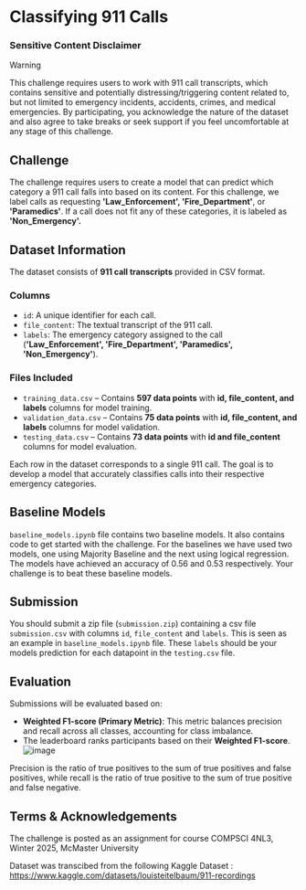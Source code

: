 # Classifying 911 Calls
### Sensitive Content Disclaimer
> [!WARNING] 
> This challenge requires users to work with 911 call transcripts, which contains sensitive and potentially distressing/triggering content related to, but not limited to emergency incidents, accidents, crimes, and medical emergencies. By participating, you acknowledge the nature of the dataset and also agree to take breaks or seek support if you feel uncomfortable at any stage of this challenge.

## Challenge  
The challenge requires users to create a model that can predict which category a 911 call falls into based on its content. For this challenge, we label calls as requesting **'Law_Enforcement', 'Fire_Department'**, or **'Paramedics'**. If a call does not fit any of these categories, it is labeled as **'Non_Emergency'.**

## Dataset Information  

The dataset consists of **911 call transcripts** provided in CSV format.

### Columns  
- `id`: A unique identifier for each call.  
- `file_content`: The textual transcript of the 911 call.  
- `labels`: The emergency category assigned to the call (**'Law_Enforcement', 'Fire_Department', 'Paramedics', 'Non_Emergency'**). 

### Files Included  
- `training_data.csv` – Contains **597 data points** with **id, file_content, and labels** columns for model training.   
- `validation_data.csv` – Contains **75 data points** with **id, file_content, and labels** columns for model validation.  
- `testing_data.csv` – Contains **73 data points** with **id and file_content** columns for model evaluation.  

Each row in the dataset corresponds to a single 911 call. The goal is to develop a model that accurately classifies calls into their respective emergency categories. 

## Baseline Models

`baseline_models.ipynb` file contains two baseline models. It also contains code to get started with the challenge. For the baselines we have used two models, one using Majority Baseline and the next using logical regression. The models have achieved an accuracy of 0.56 and 0.53 respectively. Your challenge is to beat these baseline models.

## Submission

You should submit a zip file (`submission.zip`) containing a csv file `submission.csv` with columns `id`, `file_content` and `labels`. This is seen as an example in `baseline_models.ipynb` file. These `labels` should be your models prediction for each datapoint in the `testing.csv` file. 

## Evaluation

Submissions will be evaluated based on:

- **Weighted F1-score (Primary Metric)**: This metric balances precision and recall across all classes, accounting for class imbalance.
- The leaderboard ranks participants based on their **Weighted F1-score**.
![image](https://github.com/user-attachments/assets/4c00692c-6bb1-4085-8b5e-c100a9c40ec9)

Precision is the ratio of true positives to the sum of true positives and false positives, while recall is the ratio of true positive to the sum of true positive and false negative.

## Terms & Acknowledgements

The challenge is posted as an assignment for course COMPSCI 4NL3, Winter 2025, McMaster University

Dataset was transcibed from the following Kaggle Dataset : https://www.kaggle.com/datasets/louisteitelbaum/911-recordings

